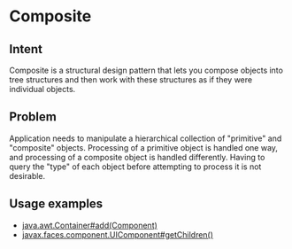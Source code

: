 # Composite


## Intent
Composite is a structural design pattern that lets you compose objects into tree structures and 
then work with these structures as if they were individual objects.


## Problem
Application needs to manipulate a hierarchical collection of "primitive" and "composite" objects.
Processing of a primitive object is handled one way, and processing of a composite object is handled differently. Having to query the "type" of each object before attempting to process it is not desirable.


## Usage examples
* [java.awt.Container#add(Component)](http://docs.oracle.com/javase/8/docs/api/java/awt/Container.html#add-java.awt.Component-)
* [javax.faces.component.UIComponent#getChildren()](http://docs.oracle.com/javaee/7/api/javax/faces/component/UIComponent.html#getChildren--)